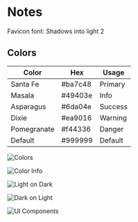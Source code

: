# Notes

Favicon font:
Shadows into light 2

## Colors

| Color       | Hex     | Usage   |
|-------------|---------|---------|
| Santa Fe    | #ba7c48 | Primary |
| Masala      | #49403e | Info    |
| Asparagus   | #6da04e | Success |
| Dixie       | #ea9016 | Warning |
| Pomegranate | #f44336 | Danger  |
| Default     | #999999 | Default |

![Colors](https://drive.google.com/uc?id=1En0MylTDs1zwjbKEo588Au1aadVDyfXT)

![Color Info](https://drive.google.com/uc?id=1s8Ba_gG2Oi5cJrBV520J27upmhWcUiGz)

![Light on Dark](https://drive.google.com/uc?id=1mHTxGtJOBp4KS6hmsR4qfRfOapgI7krd)

![Dark on Light](https://drive.google.com/uc?id=109xzVXWHGnsXzmdN2qM0jCYWfCVhSEsJ)

![UI Components](https://drive.google.com/uc?id=1rIwYDMVm9Hs6zUYRAJXAtL9_KFuCUzsD)

